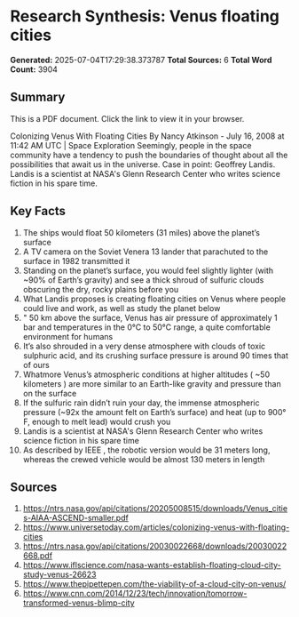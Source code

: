 # Research Synthesis: Venus floating cities

**Generated:** 2025-07-04T17:29:38.373787
**Total Sources:** 6
**Total Word Count:** 3904

## Summary

This is a PDF document.  Click the link to view it in your browser. 

Colonizing Venus With Floating Cities By Nancy Atkinson - July 16, 2008 at 11:42 AM UTC | Space Exploration Seemingly, people in the space community have a tendency to push the boundaries of thought about all the possibilities that await us in the universe.  Case in point: Geoffrey Landis.  Landis is a scientist at NASA's Glenn Research Center who writes science fiction in his spare time.

## Key Facts

1. The ships would float 50 kilometers (31 miles) above the planet’s surface
2. A TV camera on the Soviet Venera 13 lander that parachuted to the surface in 1982 transmitted it
3. Standing on the planet’s surface, you would feel slightly lighter (with ~90% of Earth’s gravity) and see a thick shroud of sulfuric clouds obscuring the dry, rocky plains before you
4. What Landis proposes is creating floating cities on Venus where people could live and work, as well as study the planet below
5. " 50 km above the surface, Venus has air pressure of approximately 1 bar and temperatures in the 0°C to 50°C range, a quite comfortable environment for humans
6. It’s also shrouded in a very dense atmosphere with clouds of toxic sulphuric acid, and its crushing surface pressure is around 90 times that of ours
7. Whatmore Venus’s atmospheric conditions at higher altitudes ( ~50 kilometers ) are more similar to an Earth-like gravity and pressure than on the surface
8. If the sulfuric rain didn’t ruin your day, the immense atmospheric pressure (~92x the amount felt on Earth’s surface) and heat (up to 900° F, enough to melt lead) would crush you
9. Landis is a scientist at NASA's Glenn Research Center who writes science fiction in his spare time
10. As described by IEEE , the robotic version would be 31 meters long, whereas the crewed vehicle would be almost 130 meters in length

## Sources

1. https://ntrs.nasa.gov/api/citations/20205008515/downloads/Venus_cities-AIAA-ASCEND-smaller.pdf
2. https://www.universetoday.com/articles/colonizing-venus-with-floating-cities
3. https://ntrs.nasa.gov/api/citations/20030022668/downloads/20030022668.pdf
4. https://www.iflscience.com/nasa-wants-establish-floating-cloud-city-study-venus-26623
5. https://www.thepipettepen.com/the-viability-of-a-cloud-city-on-venus/
6. https://www.cnn.com/2014/12/23/tech/innovation/tomorrow-transformed-venus-blimp-city
